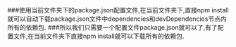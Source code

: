 ###使用当前文件夹下的package.json配置文件,在当前文件夹下,直接npm install就可以自动下载package.json文件中dependencies和devDependencies节点内所有的依赖包.
###所以我们只需要一个配置文件package.json就可以了,有了配置文件,在当前文件夹下直接npm install就可以下载所有的依赖包.